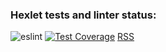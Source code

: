 ### Hexlet tests and linter status:
![eslint](https://github.com/xaarxus/frontend-project-lvl3/workflows/eslint/badge.svg)
[![Test Coverage](https://api.codeclimate.com/v1/badges/8fbd7b99a43ab77f70f0/test_coverage)](https://codeclimate.com/github/xaarxus/frontend-project-lvl3/test_coverage)
<a href="https://rss-pi.vercel.app/">RSS</a>
